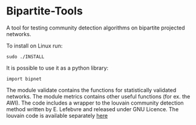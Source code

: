 # Bipartite-Tools
A tool for testing community detection algorithms on bipartite projected networks.

To install on Linux run:

```
sudo ./INSTALL
```

It is possible to use it as a python library:

```
import bipnet
```

The module validate contains the functions for statistically validated networks. The module metrics contains other useful functions (for ex. the AWI). The code includes a wrapper to the louvain community detection method written by E. Lefebvre and released under GNU Licence. The louvain code is available separately [here](https://sourceforge.net/projects/louvain/)
